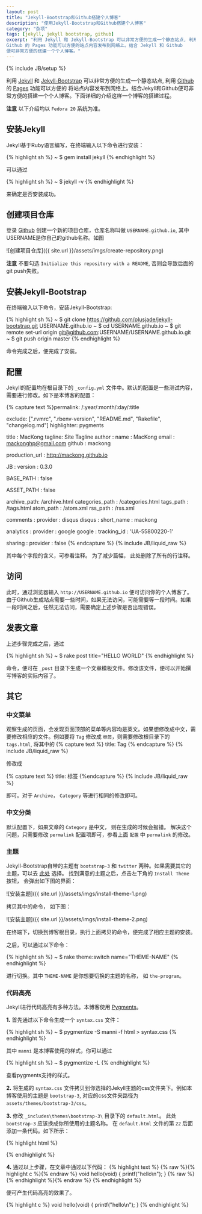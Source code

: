```yaml
---
layout: post
title: "Jekyll-Bootstrap和Github搭建个人博客"
description: "使用Jekyll-Bootstrap和Github搭建个人博客"
category: "杂项"
tags: [jekyll, jekyll bootstrap, github]
excerpt: "利用 Jekyll 和 Jekyll-Bootstrap 可以非常方便的生成一个静态站点, 利用
Github 的 Pages 功能可以方便的站点内容发布到网络上。结合 Jekyll 和 Github
便可非常方便的搭建一个个人博客。"
---
```

{% include JB/setup %}

利用 [Jekyll](http://jekyllrb.com) 和 [Jekyll-Bootstrap](http://jekyllbootstrap.com) 可以非常方便的生成一个静态站点, 利用 [Github](https://github.com) 的 [Pages](https:/pages.github.com) 功能可以方便的
将站点内容发布到网络上。结合Jekyll和Github便可非常方便的搭建一个个人博客。下面详细的介绍这样一个博客的搭建过程。

**注意** 以下介绍均以 `Fedora 20` 系统为准。

## 安装Jekyll
Jekyll基于Ruby语言编写，在终端输入以下命令进行安装：

{% highlight sh %}
~ $ gem install jekyll
{% endhighlight %}

可以通过

{% highlight sh %}
~ $ jekyll -v
{% endhighlight %}

来确定是否安装成功。

## 创建项目仓库
登录 [Github](https://github.com/login) 创建一个新的项目仓库，仓库名称叫做 `USERNAME.github.io`, 其中USERNAME是你自己的github名称。如图

<div class="img-center" markdown="1">
![创建项目仓库]({{ site.url }}/assets/imgs/create-repository.png)
</div>

**注意** 不要勾选 `Initialize this repository with a README`, 否则会导致后面的git push失败。

## 安装Jekyll-Bootstrap
在终端输入以下命令，安装Jekyll-Bootstrap:

{% highlight sh %}
~ $ git clone https://github.com/plusjade/jekyll-bootstrap.git USERNAME.github.io
~ $ cd USERNAME.github.io
~ $ git remote set-url origin git@github.com:USERNAME/USERNAME.github.io.git
~ $ git push origin master
{% endhighlight %}

命令完成之后，便完成了安装。

## 配置
Jekyll的配置均在根目录下的 `_config.yml` 文件中。默认的配置是一些测试内容，需要进行修改。如下是本博客的配置：

{% capture text %}permalink: /:year/:month/:day/:title 

exclude: [".rvmrc", ".rbenv-version", "README.md", "Rakefile", "changelog.md"]
highlighter: pygments

title : MacKong
tagline: Site Tagline
author :
  name : MacKong
  email : mackonghp@gmail.com
  github : mackong

production_url : http://mackong.github.io

JB :
  version : 0.3.0

  BASE_PATH : false

  ASSET_PATH : false

  archive_path: /archive.html
  categories_path : /categories.html
  tags_path : /tags.html
  atom_path : /atom.xml
  rss_path : /rss.xml

  comments :
    provider : disqus
    disqus :
      short_name : mackong
   
  analytics :
    provider : google 
    google : 
        tracking_id : 'UA-55800220-1'

  sharing :
    provider : false
{% endcapture %}
{% include JB/liquid_raw %}

其中每个字段的含义，可参看注释。 为了减少篇幅， 此处删除了所有的行注释。

## 访问
此时，通过浏览器输入 `http://USERNAME.github.io` 便可访问你的个人博客了。由于Github生成站点需要一些时间，如果无法访问，可能需要等一段时间。如果一段时间之后，任然无法访问，需要确定上述步骤是否出现错误。

## 发表文章
上述步骤完成之后，通过

{% highlight sh %}
~ $ rake post title="HELLO WORLD"
{% endhighlight %}

命令，便可在 `_post` 目录下生成一个文章模板文件。修改该文件，便可以开始撰写博客的实际内容了。

## 其它

### 中文菜单
观察生成的页面，会发现页面顶部的菜单等内容均是英文。如果想修改成中文，需要修改相应的文件。例如要将 `Tag` 修改成 `标签`，则需要修改根目录下的 `tags.html`, 将其中的
{% capture text %} title: Tag
{% endcapture %}
{% include JB/liquid_raw %}

修改成

{% capture text %} title: 标签
{%endcapture %}
{% include JB/liquid_raw %}

即可。对于 `Archive`， `Category` 等进行相同的修改即可。

### 中文分类
默认配置下，如果文章的 `Category` 是中文， 则在生成的时候会报错。 解决这个问题，只需要修改 `permalink` 配置项即可，参看上面 `配置` 中 `permalink` 的修改。

### 主题
Jekyll-Bootstrap自带的主题有 `bootstrap-3` 和 `twitter` 两种。如果需要其它的主题，可以去 [此处](http://themes.jekyllbootstrap.com/) 选择。
找到满意的主题之后，点击左下角的 `Install Theme` 按钮， 会弹出如下图的界面：

<div class="img-center" markdown="1">
![安装主题]({{ site.url }}/assets/imgs/install-theme-1.png)
</div>

拷贝其中的命令， 如下图：

<div class="img-center" markdown="1">
![安装主题]({{ site.url }}/assets/imgs/install-theme-2.png)
</div>

在终端下，切换到博客根目录，执行上面拷贝的命令，便完成了相应主题的安装。

之后，可以通过以下命令：

{% highlight sh %}
~ $ rake theme:switch name="THEME-NAME"
{% endhighlight %}

进行切换。其中 `THEME-NAME` 是你想要切换的主题的名称， 如 `the-program`。

### 代码高亮
Jekyll进行代码高亮有多种方法。本博客使用 [Pygments](http://pygments.org)。

**1.**
首先通过以下命令生成一个 `syntax.css` 文件：

{% highlight sh %}
~ $ pygmentize -S manni -f html > syntax.css
{% endhighlight %}

其中 `manni` 是本博客使用的样式，你可以通过

{% highlight sh %}
~ $ pygmentize -L
{% endhighlight %}

查看pygments支持的样式。

**2.**
将生成的 `syntax.css` 文件拷贝到你选择的Jekyll主题的css文件夹下。例如本博客使用的主题是 `bootstrap-3`, 对应的css文件夹路径为
 `assets/themes/bootstrap-3/css`。

**3.**
修改 `_includes\themes\bootstrap-3\` 目录下的 `default.html`。 此处 `bootstrap-3` 应该换成你所使用的主题名称。
在 `default.html` 文件的第 `22` 后面添加一条代码。如下所示：

{% highlight html %}
<!-- Custom styles -->
<link href="{% raw %}{{ ASSET_PATH }}{% endraw %}/css/style.css?body=1" rel="stylesheet" type="text/css" media="all">

<link href="{% raw %}{{ ASSET_PATH }}{% endraw %}/css/syntax.css" rel="stylesheet" type="text/css" media="all">

<!-- HTML5 Shim and Respond.js IE8 support of HTML5 elements and media queries -->
{% endhighlight %}

**4.**
通过以上步骤，在文章中通过以下代码：
{% highlight text %}
{% raw %}{% highlight c %}{% endraw %}
void hello(void)
{
    printf("hello\n");
}
{% raw %}{% endhighlight %}{% endraw %}
{% endhighlight %}

便可产生代码高亮的效果了。

{% highlight c %}
void hello(void)
{
    printf("hello\n");
}
{% endhighlight %}
